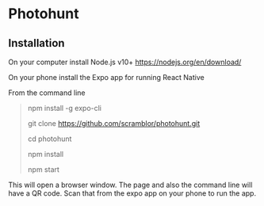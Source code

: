 # Photohunt
## Installation

On your computer install Node.js v10+ https://nodejs.org/en/download/

On your phone install the Expo app for running React Native

From the command line

> npm install -g expo-cli
>
> git clone https://github.com/scramblor/photohunt.git
>
> cd photohunt
>
> npm install
>
> npm start

This will open a browser window. The page and also the command line will have a QR code. Scan that from the expo app on your phone to run the app.
